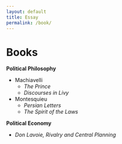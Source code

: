 ```yaml
---
layout: default
title: Essay
permalink: /book/
---
```

# Books

**Political Philosophy**
- Machiavelli
    - *The Prince*
    - *Discourses in Livy*
- Montesquieu
    - *Persian Letters*
    - *The Spirit of the Laws*

**Political Economy**
- *Don Lavoie, Rivalry and Central Planning*
